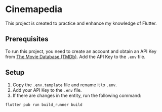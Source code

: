 # Cinemapedia

This project is created to practice and enhance my knowledge of Flutter.

## Prerequisites

To run this project, you need to create an account and obtain an API Key from [The Movie Database (TMDb)](https://developer.themoviedb.org/docs/getting-started). Add the API Key to the `.env` file.

## Setup

1. Copy the `.env.template` file and rename it to `.env`.
2. Add your API Key to the `.env` file.
3. If there are changes in the entity, run the following command:

```bash
flutter pub run build_runner build
```
